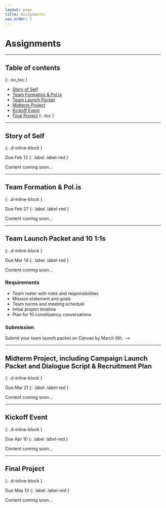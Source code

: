 ```yaml
---
layout: page
title: Assignments
nav_order: 3
---
```


# Assignments

---

## Table of contents
{: .no_toc }

* [Story of Self](#story-of-self)
* [Team Formation & Pol.is](#team-formation--polis)
* [Team Launch Packet](#team-launch-packet)
* [Midterm Project](#midterm-project)
* [Kickoff Event](#kickoff-event)
* [Final Project](#final-project)
{: .toc }

---

## Story of Self
{: .d-inline-block }

Due Feb 13
{: .label .label-red }

Content coming soon... 

---

## Team Formation & Pol.is
{: .d-inline-block }

Due Feb 27
{: .label .label-red }

Content coming soon... 

---

## Team Launch Packet and 10 1:1s
{: .d-inline-block }

Due Mar 14
{: .label .label-red }

Content coming soon...

### Requirements
- Team roster with roles and responsibilities
- Mission statement and goals
- Team norms and meeting schedule
- Initial project timeline
- Plan for 10 constituency conversations

### Submission
Submit your team launch packet on Canvas by March 6th. -->

---

## Midterm Project, including Campaign Launch Packet and Dialogue Script & Recruitment Plan
{: .d-inline-block }

Due Mar 21
{: .label .label-red }

Content coming soon... 

---

## Kickoff Event
{: .d-inline-block }

Due Apr 10
{: .label .label-red }

Content coming soon... 

---

## Final Project
{: .d-inline-block }

Due May 13
{: .label .label-red }

Content coming soon... 
